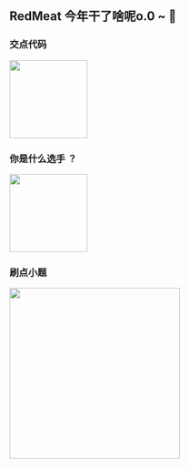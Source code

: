 ## RedMeat 今年干了啥呢o.0 ~ 🌱
### 交点代码
<img algin=""  height="137px" src="https://github-readme-stats.vercel.app/api?username=BlueJokerVI&hide_title=true&hide_border=true&show_icons=true&include_all_commits=true&line_height=21&bg_color=0,ee3f4d,FFD479,FFFC79,73FA79&theme=black&locale=cn" />

### 你是什么选手 ？
<img  algin="" height="137px" src="https://github-readme-stats.vercel.app/api/top-langs/?username=BlueJokerVI&hide_title=true&hide_border=true&layout=compact&line_height=21&bg_color=0,73FA79,73FDFF,D783FF&theme=graywhite&locale=cn" />

### 刷点小题
<img height="300px" src="https://leetcard.jacoblin.cool/bai-ai-ai?site=cn&theme=nord&ext=heatmap&hide=easy-solved-count,medium-solved-count,hard-solved-count">

<!--
**BlueJokerVI/BlueJokerVI** is a ✨ _special_ ✨ repository because its `README.md` (this file) appears on your GitHub profile.

Here are some ideas to get you started:

- 🔭 I’m currently working on ...
- 🌱 I’m currently learning ...
- 👯 I’m looking to collaborate on ...
- 🤔 I’m looking for help with ...
- 💬 Ask me about ...
- 📫 How to reach me: ...
- 😄 Pronouns: ...
- ⚡ Fun fact: ...
-->

